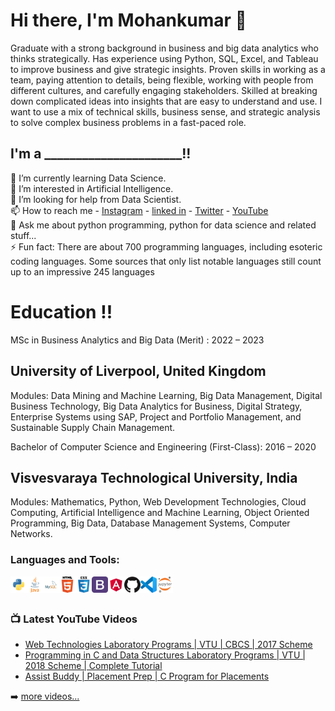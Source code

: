 # Hi there, I'm Mohankumar 👋

Graduate with a strong background in business and big data analytics who thinks strategically. Has experience using Python, SQL, Excel, and Tableau to improve business and give strategic insights. Proven skills in working as a team, paying attention to details, being flexible, working with people from different cultures, and carefully engaging stakeholders. Skilled at breaking down complicated ideas into insights that are easy to understand and use. I want to use a mix of technical skills, business sense, and strategic analysis to solve complex business problems in a fast-paced role.

## I'm a ______________________!!

🌱 I’m currently learning Data Science. <br>
👀 I’m interested in Artificial Intelligence. <br>
🤔 I’m looking for help from Data Scientist. <br>
📫 How to reach me - <a href="https://www.instagram.com/rvishalmohan/">Instagram</a>
                    - <a href="https://www.linkedin.com/in/mohankumar-m-c-47621a150/">linked in</a>
                    - <a href="https://twitter.com/Mohankumarmc498">Twitter</a>
                    - <a href="https://www.youtube.com/channel/UCLHDs5zI_SCykBa6Fv-Os2g">YouTube</a>
                     <br>
💬 Ask me about python programming, python for data science and related stuff... <br>
⚡ Fun fact: There are about 700 programming languages, including esoteric coding languages. Some sources that only list notable languages still count up to an impressive 245 languages
<br>

# Education !! <br>

MSc in Business Analytics and Big Data (Merit) : 2022 – 2023 <br>
## University of Liverpool, United Kingdom <br>
Modules:  Data Mining and Machine Learning, Big Data Management, Digital Business Technology, Big Data Analytics for Business, Digital Strategy, Enterprise Systems using SAP, Project and Portfolio Management, and Sustainable Supply Chain Management. <br>

Bachelor of Computer Science and Engineering (First-Class): 2016 – 2020 <br>
## Visvesvaraya Technological University, India<br>
Modules: Mathematics, Python, Web Development Technologies, Cloud Computing, Artificial Intelligence and Machine Learning, Object Oriented Programming, Big Data, Database Management Systems, Computer Networks. <br>


<!-- <details>
  <summary>:zap: GitHub Stats</summary>

  <img align="left" alt="codeSTACKr's GitHub Stats" src="https://github-readme-stats.codestackr.vercel.app/api?username=rvishalmohan98&show_icons=true&hide_border=true" />

</details> -->

### Languages and Tools:

<img align="left" alt="python" width="26px" src="https://raw.githubusercontent.com/github/explore/78df643247d429f6cc873026c0622819ad797942/topics/python/python.png" />
<img align="left" alt="java" width="26px" src="https://raw.githubusercontent.com/github/explore/78df643247d429f6cc873026c0622819ad797942/topics/java/java.png" />
<img align="left" alt="SQL" width="26px" src="https://raw.githubusercontent.com/github/explore/80688e429a7d4ef2fca1e82350fe8e3517d3494d/topics/mysql/mysql.png" />
<img align="left" alt="HTML5" width="26px" src="https://raw.githubusercontent.com/github/explore/80688e429a7d4ef2fca1e82350fe8e3517d3494d/topics/html/html.png" />
<img align="left" alt="CSS3" width="26px" src="https://raw.githubusercontent.com/github/explore/80688e429a7d4ef2fca1e82350fe8e3517d3494d/topics/css/css.png" />
<img align="left" alt="bootstrap" width="26px" src="https://raw.githubusercontent.com/github/explore/80688e429a7d4ef2fca1e82350fe8e3517d3494d/topics/bootstrap/bootstrap.png" />
<img align="left" alt="angular" width="26px" src="https://raw.githubusercontent.com/github/explore/80688e429a7d4ef2fca1e82350fe8e3517d3494d/topics/angular/angular.png" />

<img align="left" alt="GitHub" width="26px" src="https://raw.githubusercontent.com/github/explore/78df643247d429f6cc873026c0622819ad797942/topics/github/github.png" />
<img align="left" alt="Visual Studio Code" width="26px" src="https://raw.githubusercontent.com/github/explore/80688e429a7d4ef2fca1e82350fe8e3517d3494d/topics/visual-studio-code/visual-studio-code.png" />
<img align="left" alt="jupyter-notebook" width="26px" src="https://raw.githubusercontent.com/github/explore/78df643247d429f6cc873026c0622819ad797942/topics/jupyter-notebook/jupyter-notebook.png" />

<br />
<br />

### 📺 Latest YouTube Videos

<!-- YOUTUBE:START -->
- [Web Technologies Laboratory Programs | VTU | CBCS | 2017 Scheme](https://www.youtube.com/playlist?list=PL9h4mXP3d6l9DjTJFQFFm3ylux7GIXF9A)
- [Programming in C and Data Structures Laboratory Programs | VTU | 2018 Scheme | Complete Tutorial](https://www.youtube.com/playlist?list=PL9h4mXP3d6l_2gSjeYXLTOYGyXLzuyR4c)
- [Assist Buddy | Placement Prep | C Program for Placements](https://www.youtube.com/playlist?list=PL9h4mXP3d6l9BgJJioffvZJWCjP0dGXj5)


<!-- YOUTUBE:END -->

➡️ [more videos...](https://www.youtube.com/channel/UCLHDs5zI_SCykBa6Fv-Os2g)
